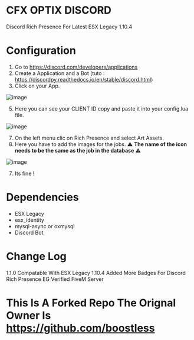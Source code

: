 # CFX OPTIX DISCORD
Discord Rich Presence For Latest ESX Legacy 1.10.4

# Configuration 

1. Go to https://discord.com/developers/applications
2. Create a Application and a Bot (tuto : https://discordpy.readthedocs.io/en/stable/discord.html)
3. Click on your App.

![image](https://user-images.githubusercontent.com/39769703/214170463-9a5d8231-f1c8-413f-be03-b5f6f1a5b1c0.png)

5. Here you can see your CLIENT ID copy and paste it into your config.lua file.

![image](https://user-images.githubusercontent.com/39769703/214170560-04b00055-5b95-4b27-8ab2-38fff3b2997e.png)


7. On the left menu clic on Rich Presence and select Art Assets.
8. Here you have to add the images for the jobs.
 ⚠ __The name of the icon needs to be the same as the job in the database__ ⚠

![image](https://user-images.githubusercontent.com/39769703/214170744-e231828c-bb65-45dd-8c60-e3977e1577f9.png)

7. Its fine !

# Dependencies

* ESX Legacy
* esx_identity
* mysql-async or oxmysql
* Discord Bot

# Change Log

1.1.0 
    Compatable With ESX Legacy 1.10.4
    Added More Badges For Discord Rich Presence EG Verified FiveM Server 



# This Is A Forked Repo The Orignal Owner Is https://github.com/boostless
    

